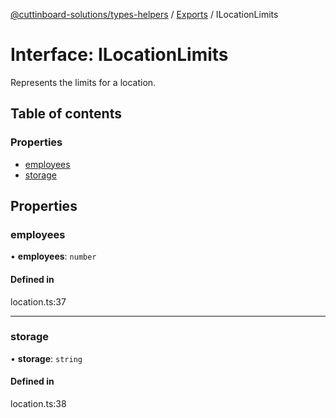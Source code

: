 [@cuttinboard-solutions/types-helpers](../README.md) / [Exports](../modules.md) / ILocationLimits

# Interface: ILocationLimits

Represents the limits for a location.

## Table of contents

### Properties

- [employees](ILocationLimits.md#employees)
- [storage](ILocationLimits.md#storage)

## Properties

### employees

• **employees**: `number`

#### Defined in

location.ts:37

___

### storage

• **storage**: `string`

#### Defined in

location.ts:38
